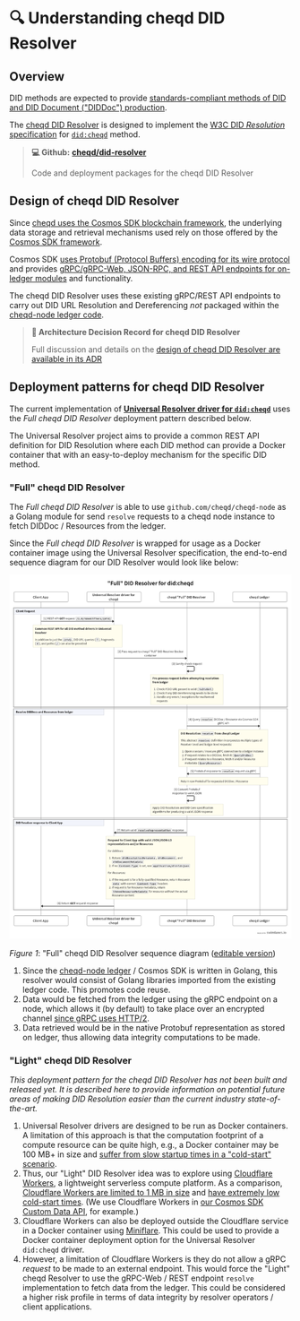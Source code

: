 # 🔍 Understanding cheqd DID Resolver

## Overview

DID methods are expected to provide [standards-compliant methods of DID and DID Document ("DIDDoc") production](https://w3c.github.io/did-core/#production-and-consumption).

The [cheqd DID Resolver](https://github.com/cheqd/did-resolver) is designed to implement the [W3C DID _Resolution_ specification](https://w3c-ccg.github.io/did-resolution/) for [`did:cheqd`](../architecture/adr-list/adr-001-cheqd-did-method.md) method.

> **💻 Github:** [**cheqd/did-resolver**](https://github.com/cheqd/did-resolver/)
>
> Code and deployment packages for the cheqd DID Resolver

## Design of cheqd DID Resolver

Since [cheqd uses the Cosmos SDK blockchain framework](https://blog.cheqd.io/why-cheqd-has-joined-the-cosmos-4db8845722c5), the underlying data storage and retrieval mechanisms used rely on those offered by the [Cosmos SDK framework](https://docs.cosmos.network/main/intro/overview.html).

Cosmos SDK [uses Protobuf (Protocol Buffers) encoding for its wire protocol](https://docs.cosmos.network/main/core/encoding.html) and provides [gRPC/gRPC-Web, JSON-RPC, and REST API endpoints for on-ledger modules](https://docs.cosmos.network/main/core/grpc_rest.html) and functionality.

The cheqd DID Resolver uses these existing gRPC/REST API endpoints to carry out DID URL Resolution and Dereferencing _not_ packaged within the [cheqd-node ledger code](https://github.com/cheqd/cheqd-node).

> **📝 Architecture Decision Record for cheqd DID Resolver**
>
> Full discussion and details on the [design of cheqd DID Resolver are available in its ADR](../architecture/adr-list/adr-003-did-resolver.md)

## Deployment patterns for cheqd DID Resolver

The current implementation of [**Universal Resolver driver for `did:cheqd`**](https://github.com/decentralized-identity/universal-resolver) uses the _Full cheqd DID Resolver_ deployment pattern described below.

The Universal Resolver project aims to provide a common REST API definition for DID Resolution where each DID method can provide a Docker container that with an easy-to-deploy mechanism for the specific DID method.

### "Full" cheqd DID Resolver

The _Full cheqd DID Resolver_ is able to use `github.com/cheqd/cheqd-node` as a Golang module for send `resolve` requests to a cheqd node instance to fetch DIDDoc / Resources from the ledger.

Since the _Full cheqd DID Resolver_ is wrapped for usage as a Docker container image using the Universal Resolver specification, the end-to-end sequence diagram for our DID Resolver would look like below:

![Full cheqd DID Resolver sequence diagram](../.gitbook/assets/cheqd-full-did-resolver-sequence-diagram.png)

_Figure 1_: "Full" cheqd DID Resolver sequence diagram ([editable version](https://swimlanes.io/u/CE_Rjphs9?rev=7))

1. Since the [cheqd-node ledger](https://github.com/cheqd/cheqd-node) / Cosmos SDK is written in Golang, this resolver would consist of Golang libraries imported from the existing ledger code. This promotes code reuse.
2. Data would be fetched from the ledger using the gRPC endpoint on a node, which allows it (by default) to take place over an encrypted channel [since gRPC uses HTTP/2](https://grpc.io/).
3. Data retrieved would be in the native Protobuf representation as stored on ledger, thus allowing data integrity computations to be made.

### "Light" cheqd DID Resolver

_This deployment pattern for the cheqd DID Resolver has not been built and released yet. It is described here to provide information on potential future areas of making DID Resolution easier than the current industry state-of-the-art._

1. Universal Resolver drivers are designed to be run as Docker containers. A limitation of this approach is that the computation footprint of a compute resource can be quite high, e.g., a Docker container may be 100 MB+ in size and [suffer from slow startup times in a "cold-start" scenario](https://mikhail.io/serverless/coldstarts/aws/).
2. Thus, our "Light" DID Resolver idea was to explore using [Cloudflare Workers](https://workers.cloudflare.com/), a lightweight serverless compute platform. As a comparison, [Cloudflare Workers are limited to 1 MB in size](https://developers.cloudflare.com/workers/platform/limits/) and [have extremely low cold-start times](https://blog.cloudflare.com/eliminating-cold-starts-with-cloudflare-workers/). (We use Cloudflare Workers in [our Cosmos SDK Custom Data API](https://github.com/cheqd/data-api), for example.)
3. Cloudflare Workers can also be deployed outside the Cloudflare service in a Docker container using [Miniflare](https://miniflare.dev/). This could be used to provide a Docker container deployment option for the Universal Resolver `did:cheqd` driver.
4. However, a limitation of Cloudflare Workers is they do not allow a gRPC _request_ to be made to an external endpoint. This would force the "Light" cheqd Resolver to use the gRPC-Web / REST endpoint `resolve` implementation to fetch data from the ledger. This could be considered a higher risk profile in terms of data integrity by resolver operators / client applications.

